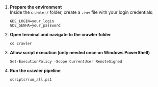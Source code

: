 1. **Prepare the environment**  
   Inside the `crawler/` folder, create a `.env` file with your login credentials:
   ```env
   GDE_LOGIN=your_login
   GDE_SENHA=your_password
   ```
2. **Open terminal and navigate to the crawler folder**  
   ```env
   cd crawler
   ```
3. **Allow script execution (only needed once on Windows PowerShell)**  
   ```env
   Set-ExecutionPolicy -Scope CurrentUser RemoteSigned
   ```
4. **Run the crawler pipeline**  
   ```env
   scripts/run_all.ps1
   ```